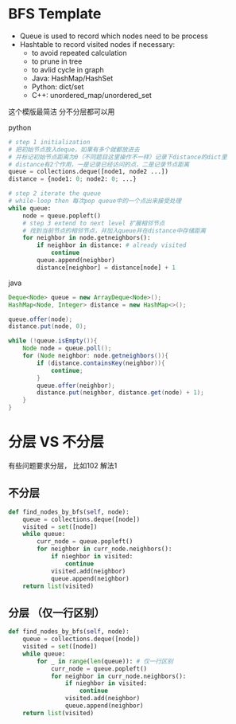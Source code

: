 #  BFS Template

- Queue is used to record which nodes need to be process
- Hashtable to record visited nodes if necessary:
  - to avoid repeated calculation
  - to prune in tree 
  - to avlid cycle in graph
  - Java: HashMap/HashSet
  - Python: dict/set
  - C++: unordered_map/unordered_set

这个模版最简洁 分不分层都可以用 

python

```py
# step 1 initialization
# 把初始节点放入deque，如果有多个就都放进去
# 并标记初始节点距离为0（不同题目这里操作不一样）记录下distance的dict里
# distance有2个作用，一是记录已经访问的点，二是记录节点距离
queue = collections.deque([node1, node2 ...])
distance = {node1: 0; node2: 0; ...}

# step 2 iterate the queue
# while-loop then 每次pop queue中的一个点出来接受处理
while queue:
    node = queue.popleft()
    # step 3 extend to next level 扩展相邻节点
    # 找到当前节点的相邻节点，并加入queue并在distance中存储距离
    for neighbor in node.getneighbors():
        if neighbor in distance: # already visited
            continue 
        queue.append(neighbor)
        distance[neighbor] = distance[node] + 1
```

java
```java
Deque<Node> queue = new ArrayDeque<Node>();
HashMap<Node, Integer> distance = new HashMap<>();

queue.offer(node);
distance.put(node, 0);

while (!queue.isEmpty()){
    Node node = queue.poll();
    for (Node neighbor: node.getneighbors()){
        if (distance.containsKey(neighbor)){
            continue;
        }
        queue.offer(neighbor);
        distance.put(neighbor, distance.get(node) + 1);
    }
}
```


# 分层 VS 不分层

有些问题要求分层， 比如102 解法1

## 不分层

```py
def find_nodes_by_bfs(self, node):
    queue = collections.deque([node])
    visited = set([node])
    while queue:
        curr_node = queue.popleft()
        for neighbor in curr_node.neighbors():
            if nieghbor in visited:
                continue
            visited.add(neighbor)
            queue.append(neighbor)
    return list(visited)
```


## 分层 （仅一行区别）
```py
def find_nodes_by_bfs(self, node):
    queue = collections.deque([node])
    visited = set([node])
    while queue:
        for _ in range(len(queue)): # 仅一行区别
            curr_node = queue.popleft()
            for neighbor in curr_node.neighbors():
                if nieghbor in visited:
                    continue
                visited.add(neighbor)
                queue.append(neighbor)
    return list(visited)
```

